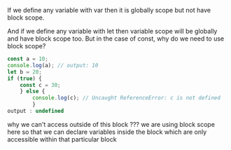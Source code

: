 If we define any variable with var then it  is globally scope but not have block scope.

And if we define any variable with let then variable scope will be globally and have block scope too.
But in the case of const, why do we need to use block scope?

```javascript
const a = 10;
console.log(a); // output: 10
let b = 20;
if (true) {
    const c = 30;
    } else {
        console.log(c); // Uncaught ReferenceError: c is not defined
        }
output : undefined
```
why we can't access outside of this block ???
we are using block scope here so that we can declare variables inside the block which are only accessible within that particular block

